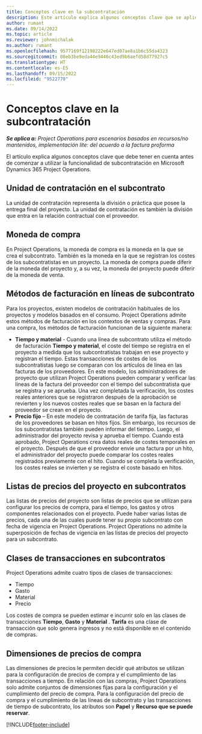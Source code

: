```yaml
---
title: Conceptos clave en la subcontratación
description: Este artículo explica algunos conceptos clave que se aplican a la subcontratación en Microsoft Dynamics 365 Project Operations.
author: rumant
ms.date: 09/14/2022
ms.topic: article
ms.reviewer: johnmichalak
ms.author: rumant
ms.openlocfilehash: 9577169f12198222e647ed07ae8a1b6c55da4323
ms.sourcegitcommit: 08eb3be9eda44e9446c43ed9b6aefd58d77927c5
ms.translationtype: HT
ms.contentlocale: es-ES
ms.lasthandoff: 09/15/2022
ms.locfileid: "9522770"
---
```

# <a name="key-concepts-in-subcontracting"></a>Conceptos clave en la subcontratación


_**Se aplica a:** Project Operations para escenarios basados en recursos/no mantenidos, implementación lite: del acuerdo a la factura proforma_

El artículo explica algunos conceptos clave que debe tener en cuenta antes de comenzar a utilizar la funcionalidad de subcontratación en Microsoft Dynamics 365 Project Operations.

## <a name="contracting-unit-on-the-subcontract"></a>Unidad de contratación en el subcontrato

La unidad de contratación representa la división o práctica que posee la entrega final del proyecto. La unidad de contratación es también la división que entra en la relación contractual con el proveedor.

## <a name="purchase-currency"></a>Moneda de compra

En Project Operations, la moneda de compra es la moneda en la que se crea el subcontrato. También es la moneda en la que se registran los costes de los subcontratistas en un proyecto. La moneda de compra puede diferir de la moneda del proyecto y, a su vez, la moneda del proyecto puede diferir de la moneda de venta.

## <a name="billing-methods-on-subcontract-lines"></a>Métodos de facturación en líneas de subcontrato

Para los proyectos, existen modelos de contratación habituales de los proyectos y modelos basados en el consumo. Project Operations admite estos métodos de facturación en los contextos de ventas y compras. Para una compra, los métodos de facturación funcionan de la siguiente manera:

- **Tiempo y material** - Cuando una línea de subcontrato utiliza el método de facturación **Tiempo y material**, el coste del tiempo se registra en el proyecto a medida que los subcontratistas trabajan en ese proyecto y registran el tiempo. Estas transacciones de costes de los subcontratistas luego se comparan con los artículos de línea en las facturas de los proveedores. En este modelo, los administradores de proyecto que utilizan Project Operations pueden comparar y verificar las líneas de la factura del proveedor con el tiempo del subcontratista que se registra y se aprueba. Una vez completada la verificación, los costes reales anteriores que se registraron después de la aprobación se revierten y los nuevos costes reales que se basan en la factura del proveedor se crean en el proyecto.
- **Precio fijo** – En este modelo de contratación de tarifa fija, las facturas de los proveedores se basan en hitos fijos. Sin embargo, los recursos de los subcontratistas también pueden informar del tiempo. Luego, el administrador del proyecto revisa y aprueba el tiempo. Cuando está aprobado, Project Operations crea datos reales de costes temporales en el proyecto. Después de que el proveedor envíe una factura por un hito, el administrador del proyecto puede comparar los costes reales registrados previamente con el hito. Cuando se completa la verificación, los costes reales se invierten y se registra el coste basado en hitos.

## <a name="project-price-lists-on-subcontracts"></a>Listas de precios del proyecto en subcontratos

Las listas de precios del proyecto son listas de precios que se utilizan para configurar los precios de compra, para el tiempo, los gastos y otros componentes relacionados con el proyecto. Puede haber varias listas de precios, cada una de las cuales puede tener su propio subcontrato con fecha de vigencia en Project Operations. Project Operations no admite la superposición de fechas de vigencia en las listas de precios del proyecto para un subcontrato.

## <a name="transaction-classes-on-subcontracts"></a>Clases de transacciones en subcontratos

Project Operations admite cuatro tipos de clases de transacciones:

- Tiempo
- Gasto
- Material
- Precio

Los costes de compra se pueden estimar e incurrir solo en las clases de transacciones **Tiempo**, **Gasto** y **Material** . **Tarifa** es una clase de transacción que solo genera ingresos y no está disponible en el contenido de compras.

## <a name="purchase-pricing-dimensions"></a>Dimensiones de precios de compra

Las dimensiones de precios le permiten decidir qué atributos se utilizan para la configuración de precios de compra y el cumplimiento de las transacciones a tiempo. En relación con las compras, Project Operations solo admite conjuntos de dimensiones fijas para la configuración y el cumplimiento del precio de compra. Para la configuración del precio de compra y el cumplimiento de las líneas de subcontrato y las transacciones de tiempo de subcontrato, los atributos son **Papel** y **Recurso que se puede reservar**.

[!INCLUDE[footer-include](../../includes/footer-banner.md)]

